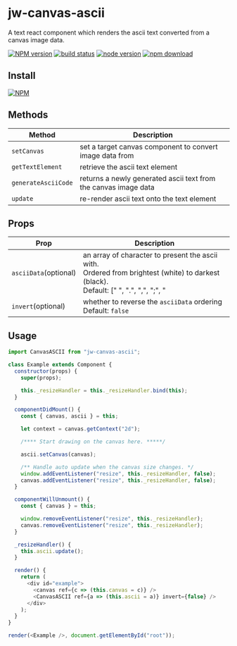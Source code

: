 # jw-canvas-ascii

A text react component which renders the ascii text converted from a canvas image data.

[![NPM version][npm-image]][npm-url]
[![build status][travis-image]][travis-url]
[![node version][node-image]][node-url]
[![npm download][download-image]][download-url]

[npm-image]: http://img.shields.io/npm/v/jw-canvas-ascii.svg
[npm-url]: http://npmjs.org/package/jw-canvas-ascii
[travis-image]: https://img.shields.io/travis/WaiChungWong/jw-canvas-ascii.svg
[travis-url]: https://travis-ci.org/WaiChungWong/jw-canvas-ascii
[node-image]: https://img.shields.io/badge/node.js-%3E=_0.10-green.svg
[node-url]: http://nodejs.org/download/
[download-image]: https://img.shields.io/npm/dm/jw-canvas-ascii.svg
[download-url]: https://npmjs.org/package/jw-canvas-ascii

## Install

[![NPM](https://nodei.co/npm/jw-canvas-ascii.png)](https://nodei.co/npm/jw-canvas-ascii)

## Methods

| Method              | Description                                                     |
| ------------------- | --------------------------------------------------------------- |
| `setCanvas`         | set a target canvas component to convert image data from        |
| `getTextElement`    | retrieve the ascii text element                                 |
| `generateAsciiCode` | returns a newly generated ascii text from the canvas image data |
| `update`            | re-render ascii text onto the text element                      |

## Props

| Prop                  | Description                                                                                                                               |
| --------------------- | ----------------------------------------------------------------------------------------------------------------------------------------- |
| `asciiData`(optional) | an array of character to present the ascii with.<br>Ordered from brightest (white) to darkest (black).<br>Default: [" ", ".", ",", ";", " | ", "\*", "%", "@", "X", "#", "W", "M"] |
| `invert`(optional)    | whether to reverse the `asciiData` ordering<br>Default: `false`                                                                           |

## Usage

```javascript
import CanvasASCII from "jw-canvas-ascii";

class Example extends Component {
  constructor(props) {
    super(props);

    this._resizeHandler = this._resizeHandler.bind(this);
  }

  componentDidMount() {
    const { canvas, ascii } = this;

    let context = canvas.getContext("2d");

    /**** Start drawing on the canvas here. *****/

    ascii.setCanvas(canvas);

    /** Handle auto update when the canvas size changes. */
    window.addEventListener("resize", this._resizeHandler, false);
    canvas.addEventListener("resize", this._resizeHandler, false);
  }

  componentWillUnmount() {
    const { canvas } = this;

    window.removeEventListener("resize", this._resizeHandler);
    canvas.removeEventListener("resize", this._resizeHandler);
  }

  _resizeHandler() {
    this.ascii.update();
  }

  render() {
    return (
      <div id="example">
        <canvas ref={c => (this.canvas = c)} />
        <CanvasASCII ref={a => (this.ascii = a)} invert={false} />
      </div>
    );
  }
}

render(<Example />, document.getElementById("root"));
```
